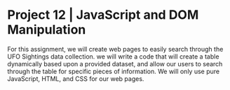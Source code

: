 # Project 12 | JavaScript and DOM Manipulation

For this assignment, we will create web pages to easily search through the UFO Sightings data collection.  we will write a code that will create a table dynamically based upon a provided dataset, and allow our users to search through the table for specific pieces of information.  We will only use pure JavaScript, HTML, and CSS for our web pages. 